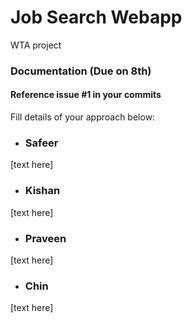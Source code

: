 # Job Search Webapp
WTA project

### Documentation (Due on 8th)
#### Reference issue #1 in your commits
Fill details of your approach below:

- ### Safeer
[text here]
- ### Kishan
[text here]
- ### Praveen
[text here]
- ### Chin
[text here]
